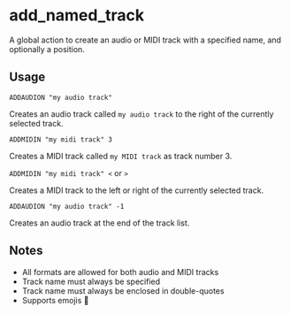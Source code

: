 # add_named_track

A global action to create an audio or MIDI track with a specified name, and optionally a position.

## Usage

`ADDAUDION "my audio track"`

Creates an audio track called `my audio track` to the right of the currently selected track.

`ADDMIDIN "my midi track" 3`

Creates a MIDI track called `my MIDI track` as track number 3.

`ADDMIDIN "my midi track" <` or `>`

Creates a MIDI track to the left or right of the currently selected track.

`ADDAUDION "my audio track" -1`

Creates an audio track at the end of the track list.

## Notes

- All formats are allowed for both audio and MIDI tracks
- Track name must always be specified
- Track name must always be enclosed in double-quotes
- Supports emojis 🥸
